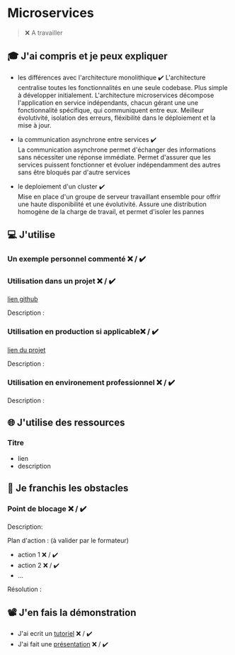 # Microservices

> ❌ A travailler

## 🎓 J'ai compris et je peux expliquer

- les différences avec l'architecture monolithique ✔️
  L'architecture centralise toutes les fonctionnalités en une seule codebase. Plus simple à développer initialement.
  L'architecture microservices décompose l'application en service indépendants, chacun gérant une une fonctionnalité spécifique, qui communiquent entre eux. Meilleur évolutivité, isolation des erreurs,    fléxibilité dans le déploiement et la mise à jour.
  
- la communication asynchrone entre services ✔️  
  La communication asynchrone permet d'échanger des informations sans nécessiter une réponse immédiate. Permet d'assurer que les services puissent fonctionner et évoluer indépendamment des autres sans 
  être bloqués par d'autre services
  
- le deploiement d'un cluster ✔️  
  Mise en place d'un groupe de serveur travaillant ensemble pour offrir une haute disponibilité et une évolutivité. Assure une distribution homogène de la charge de travail, et permet d'isoler les pannes

## 💻 J'utilise

### Un exemple personnel commenté ❌ / ✔️

### Utilisation dans un projet ❌ / ✔️

[lien github](...)

Description :

### Utilisation en production si applicable❌ / ✔️

[lien du projet](...)

Description :

### Utilisation en environement professionnel ❌ / ✔️

Description :

## 🌐 J'utilise des ressources

### Titre

- lien
- description

## 🚧 Je franchis les obstacles

### Point de blocage ❌ / ✔️

Description:

Plan d'action : (à valider par le formateur)

- action 1 ❌ / ✔️
- action 2 ❌ / ✔️
- ...

Résolution :

## 📽️ J'en fais la démonstration

- J'ai ecrit un [tutoriel](...) ❌ / ✔️
- J'ai fait une [présentation](...) ❌ / ✔️

